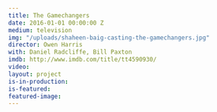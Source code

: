 ```yaml
---
title: The Gamechangers
date: 2016-01-01 00:00:00 Z
medium: television
img: "/uploads/shaheen-baig-casting-the-gamechangers.jpg"
director: Owen Harris
with: Daniel Radcliffe, Bill Paxton
imdb: http://www.imdb.com/title/tt4590930/
video:
layout: project
is-in-production:
is-featured:
featured-image: 
---
```


